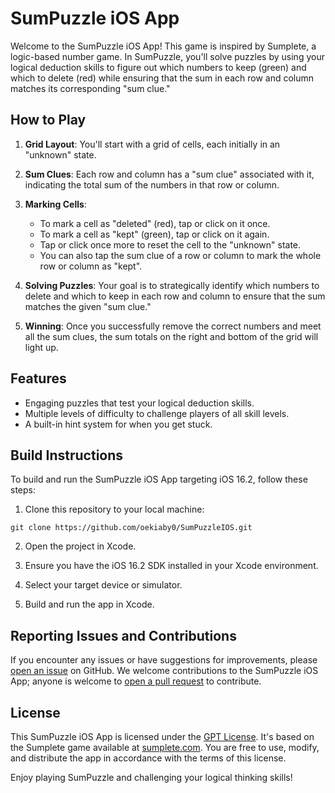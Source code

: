 # SumPuzzle iOS App

Welcome to the SumPuzzle iOS App! This game is inspired by Sumplete, a logic-based number game. In SumPuzzle, you'll solve puzzles by using your logical deduction skills to figure out which numbers to keep (green) and which to delete (red) while ensuring that the sum in each row and column matches its corresponding "sum clue."

## How to Play

1. **Grid Layout**: You'll start with a grid of cells, each initially in an "unknown" state.

2. **Sum Clues**: Each row and column has a "sum clue" associated with it, indicating the total sum of the numbers in that row or column.

3. **Marking Cells**:
   - To mark a cell as "deleted" (red), tap or click on it once.
   - To mark a cell as "kept" (green), tap or click on it again.
   - Tap or click once more to reset the cell to the "unknown" state.
   - You can also tap the sum clue of a row or column to mark the whole row or column as "kept".

4. **Solving Puzzles**: Your goal is to strategically identify which numbers to delete and which to keep in each row and column to ensure that the sum matches the given "sum clue."

5. **Winning**: Once you successfully remove the correct numbers and meet all the sum clues, the sum totals on the right and bottom of the grid will light up.

## Features

- Engaging puzzles that test your logical deduction skills.
- Multiple levels of difficulty to challenge players of all skill levels.
- A built-in hint system for when you get stuck.

## Build Instructions

To build and run the SumPuzzle iOS App targeting iOS 16.2, follow these steps:

1. Clone this repository to your local machine:
```
git clone https://github.com/oekiaby0/SumPuzzleIOS.git
```
2. Open the project in Xcode.

3. Ensure you have the iOS 16.2 SDK installed in your Xcode environment.

4. Select your target device or simulator.

5. Build and run the app in Xcode.

## Reporting Issues and Contributions

If you encounter any issues or have suggestions for improvements, please [open an issue](https://github.com/oekiaby0/SumPuzzleIOS/issues) on GitHub. We welcome contributions to the SumPuzzle iOS App; anyone is welcome to [open a pull request](https://github.com/oekiaby0/SumPuzzleIOS/pulls) to contribute.

## License

This SumPuzzle iOS App is licensed under the [GPT License](LICENSE). It's based on the Sumplete game available at [sumplete.com](https://sumplete.com/). You are free to use, modify, and distribute the app in accordance with the terms of this license.

Enjoy playing SumPuzzle and challenging your logical thinking skills!
